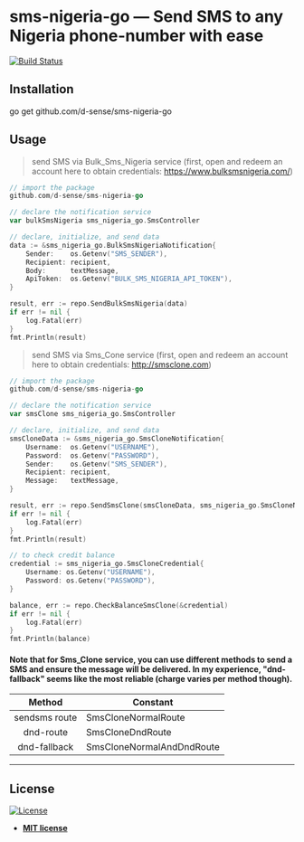 # sms-nigeria-go — Send SMS to any Nigeria phone-number with ease

[![Build Status](https://travis-ci.com/D-sense/sms-nigeria-go.svg?branch=master)](https://travis-ci.com/D-sense/sms-nigeria-go.svg?branch=master)


## Installation
go get github.com/d-sense/sms-nigeria-go


## Usage

> send SMS via Bulk_Sms_Nigeria service (first, open and redeem an account here to obtain credentials: https://www.bulksmsnigeria.com/)

```go
// import the package
github.com/d-sense/sms-nigeria-go

// declare the notification service
var bulkSmsNigeria sms_nigeria_go.SmsController

// declare, initialize, and send data
data := &sms_nigeria_go.BulkSmsNigeriaNotification{
	Sender:    os.Getenv("SMS_SENDER"),
	Recipient: recipient,
	Body:      textMessage,
	ApiToken:  os.Getenv("BULK_SMS_NIGERIA_API_TOKEN"),
}

result, err := repo.SendBulkSmsNigeria(data)
if err != nil {
	log.Fatal(err)
}
fmt.Println(result)
```


> send SMS via Sms_Cone service (first, open and redeem an account here to obtain credentials: http://smsclone.com)

```go
// import the package
github.com/d-sense/sms-nigeria-go

// declare the notification service
var smsClone sms_nigeria_go.SmsController

// declare, initialize, and send data
smsCloneData := &sms_nigeria_go.SmsCloneNotification{
	Username:  os.Getenv("USERNAME"),
	Password:  os.Getenv("PASSWORD"),
	Sender:    os.Getenv("SMS_SENDER"),
	Recipient: recipient,
	Message:   textMessage,
}

result, err := repo.SendSmsClone(smsCloneData, sms_nigeria_go.SmsCloneNormalRoute)
if err != nil {
	log.Fatal(err)
}
fmt.Println(result)

// to check credit balance
credential := sms_nigeria_go.SmsCloneCredential{
	Username: os.Getenv("USERNAME"),
	Password: os.Getenv("PASSWORD"),
}

balance, err := repo.CheckBalanceSmsClone(&credential)
if err != nil {
	log.Fatal(err)
}
fmt.Println(balance)
```

#### Note that for Sms_Clone service, you can use different methods to send a SMS and ensure the message will be delivered. In my experience, "dnd-fallback" seems like the most reliable (charge varies per method though).
Method | Constant
:----: | --------
sendsms route | SmsCloneNormalRoute
dnd-route | SmsCloneDndRoute
dnd-fallback | SmsCloneNormalAndDndRoute
---


## License

[![License](http://img.shields.io/:license-mit-blue.svg?style=flat-square)](http://badges.mit-license.org)
- **[MIT license](http://opensource.org/licenses/mit-license.php)**
